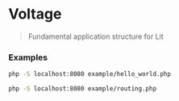 Voltage
=======

> Fundamental application structure for Lit

### Examples

```bash
php -S localhost:8080 example/hello_world.php

php -S localhost:8080 example/routing.php
